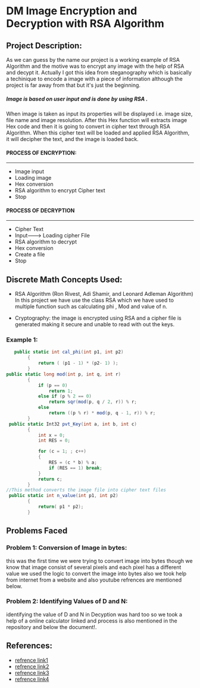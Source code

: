 # DM  Image Encryption and Decryption with RSA Algorithm 


## Project Description:

As we can guess by the name our project  is a working example of RSA Algorithm and the motive was to encrypt any image with the help of RSA and decypt it.
Actually I got this idea from steganography which is basically a techinique to encode a image with a piece of information although the project is far away from that
 but it's just the beginning.
##### Image is based on user input and is done by using RSA . 
When image is taken as input its properties will be displayed i.e. image size, file name and image resolution. After this Hex function will extracts image Hex code and then
 it is going to convert in cipher text through RSA Algorithm. When this cipher text will be loaded and applied RSA Algorithm, it will decipher the text, and the image is loaded back.

#### PROCESS OF ENCRYPTION:
----------------------------------------
* Image input 
* Loading image
* Hex conversion 
* RSA algorithm to encrypt Cipher text 
* Stop

#### PROCESS OF DECRYPTION 
----------------------------------------
* Cipher Text 
* Input---> Loading cipher File 
* RSA algorithm to decrypt
* Hex conversion 
* Create a file 
* Stop

## Discrete Math Concepts Used:
* RSA Algorithm (Ron Rivest, Adi Shamir, and Leonard Adleman Algorithm)
In this project we have use the class RSA which we have used to multiple function such as calculating phi , Mod and value of n. 

* Cryptography: the image is encrypted using RSA and a cipher file is generated making it secure and unable to read with out the keys.

### Example 1: 
```C#
   public static int cal_phi(int p1, int p2)
        { 
            return ( (p1 - 1) * (p2- 1) );
        }
public static long mod(int p, int q, int r) 
        {
            if (p == 0)
                return 1;
            else if (p % 2 == 0)
                return sqr(mod(p, q / 2, r)) % r;
            else
                return ((p % r) * mod(p, q - 1, r)) % r;
        }
 public static Int32 pvt_Key(int a, int b, int c)
        {
            int x = 0;
            int RES = 0;

            for (c = 1; ; c++)
            {
                RES = (c * b) % a;
                if (RES == 1) break;
            }
            return c;
        }
//This method converts the image file into cipher text files
 public static int n_value(int p1, int p2) 
        {
            return( p1 * p2);
        }

```

## Problems Faced

### Problem 1: Conversion of Image in bytes:
this was the first time we were trying to convert image into bytes though we know that image consist of several pixels and each pixel has a different value we used the logic
to convert the image into bytes also we took help from internet from a website and also youtube refrences are mentioned below.

### Problem 2: Identifying Values of D and N:
identifying the value of D and N in Decyption was hard too so we took a help of a online calculator linked and process is also mentioned in the repository and below the document!.



## References:
- [refrence link1](https://www.codeproject.com/Articles/723175/Image-Cryptography-using-RSA-Algorithm-in-Csharp)
- [refrence link2](http://www.ijcset.net/docs/Volumes/volume5issue9/ijcset2015050902.pdf)
- [refrence link3](https://www.youtube.com/watch?v=sYGS80-Joi8)
- [refrence link4](http://csharpdocs.com/encryption-and-decryption-using-rsa-algorithm-in-c/)

